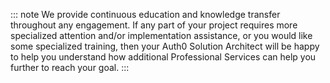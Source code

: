 ::: note
We provide continuous education and knowledge transfer throughout any engagement. If any part of your project requires more specialized attention and/or implementation assistance, or you would like some specialized training, then your Auth0 Solution Architect will be happy to help you understand how additional Professional Services can help you further to reach your goal.
:::
